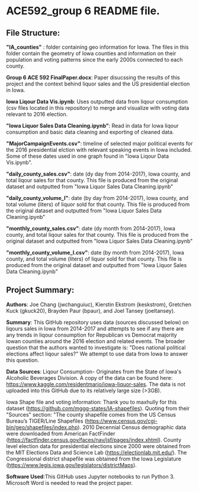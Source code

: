 # ACE592_group 6 README file.

## File Structure: 
**"IA_counties"** : folder containing geo information for Iowa. The files in this folder contain the geometry of Iowa counties and information on their population and voting patterns since the early 2000s connected to each county.

**Group 6 ACE 592 FinalPaper.docx**: Paper disucssing the results of this project and the context behind liquor sales and the US presidential election in Iowa. 

**Iowa Liqour Data Vis.ipynb**: Uses outputted data from liqour consumption (csv files located in this repository) to merge and visualize with voting data relevant to 2016 election. 

**"Iowa Liquor Sales Data Cleaning.ipynb"**: Read in data for Iowa liqour consumption and basic data cleaning and exporting of cleaned data.

**"MajorCampaignEvents.csv"**: timeline of selected major political events for the 2016 presidential elction with relevant speaking events in Iowa included. Some of these dates used in one graph found in "Iowa Liqour Data Vis.ipynb". 

**"daily_county_sales.csv"**: date (dy day from 2014-2017), Iowa county, and total liqour sales for that county. This file is produced from the original dataset and outputted from "Iowa Liquor Sales Data Cleaning.ipynb" 

**"daily_county_volume_l"**: date (by day from 2014-2017), Iowa county, and total volume (liters) of liquor sold for that county. This file is produced from the original dataset and outputted from "Iowa Liquor Sales Data Cleaning.ipynb" 

**"monthly_county_sales.csv"**: date (dy month from 2014-2017), Iowa county, and total liqour sales for that county. This file is produced from the original dataset and outputted from "Iowa Liquor Sales Data Cleaning.ipynb"  

**"monthly_county_volume_l.csv"**: date (by month from 2014-2017), Iowa county, and total volume (liters) of liquor sold for that county. This file is produced from the original dataset and outputted from "Iowa Liquor Sales Data Cleaning.ipynb" 

## Project Summary:
**Authors**: Joe Chang (jwchanguiuc), Kierstin Ekstrom (keskstrom), Gretchen Kuck (gkuck20), Brayden Paur (bpaur), and Joel Tansey (joeltansey). 

**Summary**: This GitHub repository uses data (sources discussed below) on liqours sales in Iowa from 2014-2017 and attempts to see if any there are any trends in liqour consumption for Republican vs Democrat majority Iowan counties around the 2016 election and related events. The broader question that the authors wanted to investigate is: "Does national political elections affect liqour sales?" We attempt to use data from Iowa to answer this question. 

**Data Sources**: 
  Liqour Consumption- Originates from the State of Iowa's Alcoholic Beverages Division. A copy of the data can be found here: https://www.kaggle.com/residentmario/iowa-liquor-sales. The data is not uploaded into this GitHub due to its relatively large size (>3GB). 
  
  Iowa Shape file and voting information: Thank you to maxhully for this dataset (https://github.com/mggg-states/IA-shapefiles). Quoting from their "Sources" section: "The county shapefile comes from the US Census Bureau’s TIGER/Line Shapefiles (https://www.census.gov/cgi-bin/geo/shapefiles/index.php). 2010 Decennial Census demographic data were downloaded from American FactFinder (https://factfinder.census.gov/faces/nav/jsf/pages/index.xhtml). County level election data for presidential elections since 2000 were obtained from the MIT Elections Data and Science Lab (https://electionlab.mit.edu/). The Congressional district shapefile was obtained from the Iowa Legislature (https://www.legis.iowa.gov/legislators/districtMaps).

**Software Used**:This GitHub uses Jupyter notebooks to run Python 3. Microsoft Word is needed to read the project paper. 
